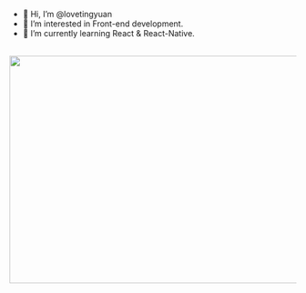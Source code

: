 - 👋 Hi, I’m @lovetingyuan
- 👀 I’m interested in Front-end development.
- 🌱 I’m currently learning React & React-Native.

<div align="center">
	<br>
	<img src="header.svg" width="800" height="400">
	<br>
</div>

<!---
lovetingyuan/lovetingyuan is a ✨ special ✨ repository because its `README.md` (this file) appears on your GitHub profile.
You can click the Preview link to take a look at your changes.
--->
